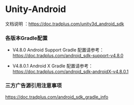 # Unity-Android

文档说明 ：https://doc.tradplus.com/unity3d_android_sdk

### 各版本Gradle配置

* V4.8.0 Android Support Gradle 配置请参考：
 https://doc.tradplus.com/android_sdk-support-v4.8.0

* V4.8.0.1 Android X Gradle 配置请参考：
https://doc.tradplus.com/android_sdk-androidX-v4.8.0.1

### 三方广告源引用注意事项
https://doc.tradplus.com/android_sdk_gradle_info

